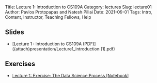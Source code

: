 Title: Lecture 1: Introduction to CS109A
Category: lectures
Slug: lecture01
Author: Pavlos Protopapas and Natesh Pillai
Date: 2021-09-01
Tags: Intro, Content, Instructor, Teaching Fellows, Help

## Slides
- [Lecture 1 : Introduction to CS109A (PDF)]({attach}presentation/Lecture1_Introduction (1).pdf)

## Exercises
- [Lecture 1: Exercise: The Data Science Process [Notebook]]({filename}notebook/session1_scaffold.ipynb)